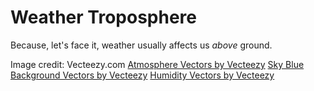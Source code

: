 # Weather Troposphere

Because, let's face it, weather usually affects us *above* ground.

Image credit: Vecteezy.com
[Atmosphere Vectors by Vecteezy](https://www.vecteezy.com/free-vector/atmosphere)
[Sky Blue Background Vectors by Vecteezy](https://www.vecteezy.com/free-vector/sky-blue-background)
[Humidity Vectors by Vecteezy](https://www.vecteezy.com/free-vector/humidity)